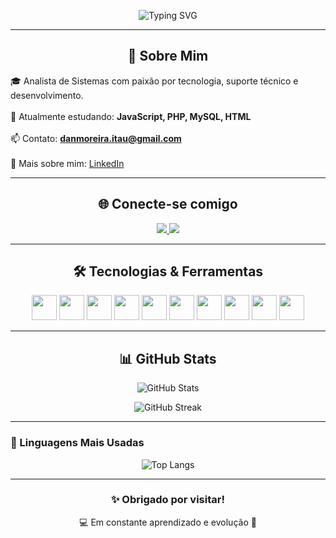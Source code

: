 <!-- Perfil README - Daniel Moreira -->

<p align="center">
  <img src="https://readme-typing-svg.herokuapp.com?font=Fira+Code&duration=2000&pause=1000&color=0D96F2&center=true&vCenter=true&width=435&lines=Olá%2C+eu+sou+Daniel+Moreira!;Analista+de+Sistemas;Apaixonado+por+tecnologia+e+dados" alt="Typing SVG" />
</p>

---

<h2 align="center">🚀 Sobre Mim</h2>

🎓 Analista de Sistemas com paixão por tecnologia, suporte técnico e desenvolvimento.<br>  
🧠 Atualmente estudando: <strong>JavaScript, PHP, MySQL, HTML</strong><br>  
📫 Contato: <strong>danmoreira.itau@gmail.com</strong><br>  
🔗 Mais sobre mim: [LinkedIn](https://www.linkedin.com/in/daniel-moreira23/)

---

<h2 align="center">🌐 Conecte-se comigo</h2>
<p align="center">
  <a href="https://www.linkedin.com/in/daniel-moreira23/" target="_blank">
    <img src="https://img.shields.io/badge/-LinkedIn-0A66C2?style=for-the-badge&logo=linkedin&logoColor=white" />
  </a>
  <a href="https://instagram.com/dmoreira15" target="_blank">
    <img src="https://img.shields.io/badge/-Instagram-E4405F?style=for-the-badge&logo=instagram&logoColor=white" />
  </a>
</p>

---

<h2 align="center">🛠️ Tecnologias & Ferramentas</h2>

<p align="center">
  <img src="https://cdn.jsdelivr.net/gh/devicons/devicon/icons/javascript/javascript-original.svg" width="40" height="40"/>
  <img src="https://cdn.jsdelivr.net/gh/devicons/devicon/icons/php/php-original.svg" width="40" height="40"/>
  <img src="https://cdn.jsdelivr.net/gh/devicons/devicon/icons/mysql/mysql-original-wordmark.svg" width="40" height="40"/>
  <img src="https://cdn.jsdelivr.net/gh/devicons/devicon/icons/html5/html5-original.svg" width="40" height="40"/>
  <img src="https://cdn.jsdelivr.net/gh/devicons/devicon/icons/java/java-original.svg" width="40" height="40"/>
  <img src="https://cdn.jsdelivr.net/gh/devicons/devicon/icons/nodejs/nodejs-original-wordmark.svg" width="40" height="40"/>
  <img src="https://cdn.jsdelivr.net/gh/devicons/devicon/icons/react/react-original-wordmark.svg" width="40" height="40"/>
  <img src="https://cdn.jsdelivr.net/gh/devicons/devicon/icons/linux/linux-original.svg" width="40" height="40"/>
  <img src="https://cdn.jsdelivr.net/gh/devicons/devicon/icons/android/android-original-wordmark.svg" width="40" height="40"/>
  <img src="https://www.vectorlogo.zone/logos/microsoft_azure/microsoft_azure-icon.svg" width="40" height="40"/>
</p>

---

<h2 align="center">📊 GitHub Stats</h2>

<p align="center">
  <img src="https://github-readme-stats.vercel.app/api?username=danmoreiradev&show_icons=true&theme=tokyonight&hide_title=true" alt="GitHub Stats" />
</p>

<p align="center">
  <img src="https://github-readme-streak-stats.herokuapp.com/?user=danmoreiradev&theme=tokyonight" alt="GitHub Streak" />
</p>

---

### 📌 Linguagens Mais Usadas

<p align="center">
  <img src="https://github-readme-stats.vercel.app/api/top-langs/?username=danielmoreira15&layout=compact&langs_count=8&theme=tokyonight" alt="Top Langs" />
</p>

---

<h3 align="center">✨ Obrigado por visitar!</h3>
<p align="center">
  💻 Em constante aprendizado e evolução 🚀
</p>
